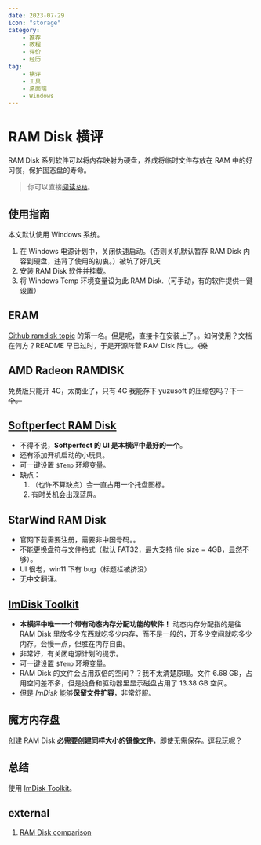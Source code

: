 ```yaml
---
date: 2023-07-29
icon: "storage"
category:
    - 推荐
    - 教程
    - 评价
    - 经历
tag:
    - 横评
    - 工具
    - 桌面端
    - Windows
---
```

# RAM Disk 横评
RAM Disk 系列软件可以将内存映射为硬盘，养成将临时文件存放在 RAM 中的好习惯，保护固态盘的寿命。
> 你可以直接[阅读`总结`](#总结)。
## 使用指南
本文默认使用 Windows 系统。
1. 在 Windows 电源计划中，关闭快速启动。（否则关机默认暂存 RAM Disk 内容到硬盘，违背了使用的初衷。）<span class="heimu" title="你知道的太多了">被坑了好几天</span>
2. 安装 RAM Disk 软件并挂载。
3. 将 Windows Temp 环境变量设为此 RAM Disk.（可手动，有的软件提供一键设置）
## ERAM
[Github ramdisk topic](https://github.com/topics/ramdisk) 的第一名。但是呢，直接卡在安装上了。。如何使用？文档在何方？README 早已过时，于是开源阵营 RAM Disk 阵亡。~~（樂~~
## AMD Radeon RAMDISK
免费版只能开 4G，太商业了，~~只有 4G 我能存下 yuzusoft 的压缩包吗？下一个。~~
## [Softperfect RAM Disk](https://www.majorgeeks.com/files/details/softperfect_ram_disk.html)
* 不得不说，**Softperfect 的 UI 是本横评中最好的一个**。
* 还有添加开机启动的小玩具。
* 可一键设置 `$Temp` 环境变量。
* 缺点：
    1. （也许不算缺点）会一直占用一个托盘图标。
    2. 有时关机会出现蓝屏。
## StarWind RAM Disk
* 官网下载需要注册，需要非中国号码。。
* 不能更换盘符与文件格式（默认 FAT32，最大支持 file size = 4GB，显然不够）。
* UI 很老，win11 下有 bug（标题栏被挤没）
* 无中文翻译。
## [ImDisk Toolkit](https://sourceforge.net/projects/imdisk-toolkit/)
* **本横评中唯一一个带有动态内存分配功能的软件！** 动态内存分配指的是往 RAM Disk 里放多少东西就吃多少内存，而不是一般的，开多少空间就吃多少内存。会慢一点，但胜在内存自由。
* 非常好，有关闭电源计划的提示。
* 可一键设置 `$Temp` 环境变量。
* RAM Disk 的文件会占用双倍的空间？？我不太清楚原理。文件 6.68 GB，占用空间差不多，但是设备和驱动器里显示磁盘占用了 13.38 GB 空间。
* 但是 *ImDisk* 能够**保留文件扩容**，非常舒服。
## 魔方内存盘
创建 RAM Disk **必需要创建同样大小的镜像文件**，即使无需保存。逗我玩呢？
## 总结
使用 [ImDisk Toolkit](#imdisk-toolkit)。
## external
1. [RAM Disk comparison](https://www.ghacks.net/2017/04/03/the-best-free-ramdisk-programs-for-windows/)